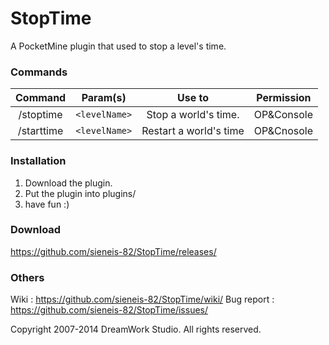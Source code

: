 StopTime
========

A PocketMine plugin that used to stop a level's time.

### Commands
| Command | Param(s) | Use to | Permission |
| :-----: | :------: | :----: | :--------: |
| /stoptime | `<levelName>` | Stop a world's time. | OP&Console |
| /starttime | `<levelName>` | Restart a world's time | OP&Cnosole |

### Installation
1. Download the plugin.
2. Put the plugin into plugins/
3. have fun :)

### Download
https://github.com/sieneis-82/StopTime/releases/

### Others
Wiki : https://github.com/sieneis-82/StopTime/wiki/
Bug report : https://github.com/sieneis-82/StopTime/issues/

Copyright 2007-2014 DreamWork Studio. All rights reserved.
